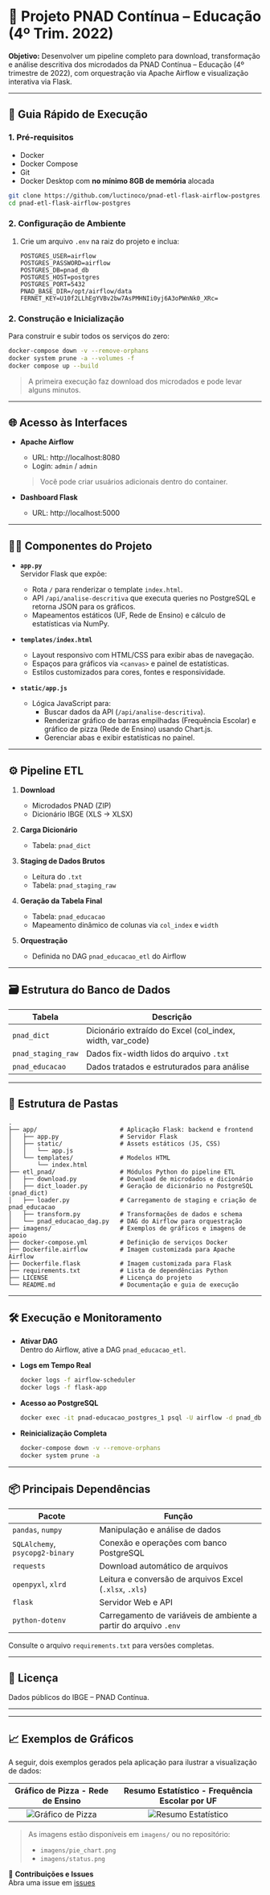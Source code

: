 # 📘 Projeto PNAD Contínua – Educação (4º Trim. 2022)

**Objetivo:** Desenvolver um pipeline completo para download, transformação e análise descritiva dos microdados da PNAD Contínua – Educação (4º trimestre de 2022), com orquestração via Apache Airflow e visualização interativa via Flask.

---

## 🚀 Guia Rápido de Execução

### 1. Pré-requisitos

- Docker  
- Docker Compose  
- Git
-  Docker Desktop com **no mínimo 8GB de memória** alocada

```bash
git clone https://github.com/luctinoco/pnad-etl-flask-airflow-postgres.git
cd pnad-etl-flask-airflow-postgres
```

### 2. Configuração de Ambiente

1. Crie um arquivo `.env` na raiz do projeto e inclua:

   ```env
   POSTGRES_USER=airflow
   POSTGRES_PASSWORD=airflow
   POSTGRES_DB=pnad_db
   POSTGRES_HOST=postgres
   POSTGRES_PORT=5432
   PNAD_BASE_DIR=/opt/airflow/data
   FERNET_KEY=U10f2LLhEgYVBv2bw7AsPMHNIi0yj6A3oPWnNk0_XRc=
   ```

### 2. Construção e Inicialização

Para construir e subir todos os serviços do zero:

```bash
docker-compose down -v --remove-orphans
docker system prune -a --volumes -f
docker compose up --build
```

> A primeira execução faz download dos microdados e pode levar alguns minutos.

---

## 🌐 Acesso às Interfaces

- **Apache Airflow**  
  - URL: http://localhost:8080  
  - Login: `admin` / `admin`  
  > Você pode criar usuários adicionais dentro do container.

- **Dashboard Flask**  
  - URL: http://localhost:5000  
---

## 👨‍💻 Componentes do Projeto

- **`app.py`**  
  Servidor Flask que expõe:
  - Rota `/` para renderizar o template `index.html`.  
  - API `/api/analise-descritiva` que executa queries no PostgreSQL e retorna JSON para os gráficos.  
  - Mapeamentos estáticos (UF, Rede de Ensino) e cálculo de estatísticas via NumPy.

- **`templates/index.html`**  
  - Layout responsivo com HTML/CSS para exibir abas de navegação.  
  - Espaços para gráficos via `<canvas>` e painel de estatísticas.  
  - Estilos customizados para cores, fontes e responsividade.

- **`static/app.js`**  
  - Lógica JavaScript para:
    - Buscar dados da API (`/api/analise-descritiva`).  
    - Renderizar gráfico de barras empilhadas (Frequência Escolar) e gráfico de pizza (Rede de Ensino) usando Chart.js.  
    - Gerenciar abas e exibir estatísticas no painel.

---

## ⚙️ Pipeline ETL

1. **Download**  
   - Microdados PNAD (ZIP)  
   - Dicionário IBGE (XLS → XLSX)

2. **Carga Dicionário**  
   - Tabela: `pnad_dict`

3. **Staging de Dados Brutos**  
   - Leitura do `.txt`  
   - Tabela: `pnad_staging_raw`

4. **Geração da Tabela Final**  
   - Tabela: `pnad_educacao`  
   - Mapeamento dinâmico de colunas via `col_index` e `width`

5. **Orquestração**  
   - Definida no DAG `pnad_educacao_etl` do Airflow

---

## 🗃️ Estrutura do Banco de Dados

| Tabela               | Descrição                                          |
|----------------------|----------------------------------------------------|
| `pnad_dict`          | Dicionário extraído do Excel (col_index, width, var_code) |
| `pnad_staging_raw`   | Dados fix-width lidos do arquivo `.txt`            |
| `pnad_educacao`      | Dados tratados e estruturados para análise         |

---

## 📂 Estrutura de Pastas

```text
.
├── app/                       # Aplicação Flask: backend e frontend
│   ├── app.py                 # Servidor Flask
│   ├── static/                # Assets estáticos (JS, CSS)
│   │   └── app.js
│   └── templates/             # Modelos HTML
│       └── index.html
├── etl_pnad/                  # Módulos Python do pipeline ETL
│   ├── download.py            # Download de microdados e dicionário
│   ├── dict_loader.py         # Geração de dicionário no PostgreSQL (pnad_dict)
│   ├── loader.py              # Carregamento de staging e criação de pnad_educacao
│   ├── transform.py           # Transformações de dados e schema
│   └── pnad_educacao_dag.py   # DAG do Airflow para orquestração
├── imagens/                   # Exemplos de gráficos e imagens de apoio
├── docker-compose.yml         # Definição de serviços Docker
├── Dockerfile.airflow         # Imagem customizada para Apache Airflow
├── Dockerfile.flask           # Imagem customizada para Flask
├── requirements.txt           # Lista de dependências Python
├── LICENSE                    # Licença do projeto
└── README.md                  # Documentação e guia de execução
```

---

## 🛠️ Execução e Monitoramento

- **Ativar DAG**  
  Dentro do Airflow, ative a DAG `pnad_educacao_etl`.

- **Logs em Tempo Real**  
  ```bash
  docker logs -f airflow-scheduler
  docker logs -f flask-app
  ```

- **Acesso ao PostgreSQL**  
  ```bash
  docker exec -it pnad-educacao_postgres_1 psql -U airflow -d pnad_db
  ```

- **Reinicialização Completa**  
  ```bash
  docker-compose down -v --remove-orphans
  docker system prune -a
  ```

---

## 📦 Principais Dependências

| **Pacote**                      | **Função**                                                       |
| ------------------------------- | ---------------------------------------------------------------- |
| `pandas`, `numpy`               | Manipulação e análise de dados                                   |
| `SQLAlchemy`, `psycopg2-binary` | Conexão e operações com banco PostgreSQL                         |
| `requests`                      | Download automático de arquivos                                  |
| `openpyxl`, `xlrd`              | Leitura e conversão de arquivos Excel (`.xlsx`, `.xls`)          |
| `flask`                         | Servidor Web e API                                               |
| `python-dotenv`                 | Carregamento de variáveis de ambiente a partir do arquivo `.env` |

Consulte o arquivo `requirements.txt` para versões completas.

---

## 📄 Licença

Dados públicos do IBGE – PNAD Contínua.  

---


---

## 📈 Exemplos de Gráficos

A seguir, dois exemplos gerados pela aplicação para ilustrar a visualização de dados:

| Gráfico de Pizza - Rede de Ensino | Resumo Estatístico - Frequência Escolar por UF |
|:---------------------------------:|:----------------------------------------------:|
| ![Gráfico de Pizza](imagens/pie_chart.png) | ![Resumo Estatístico](imagens/status.png) |

> As imagens estão disponíveis em `imagens/` ou no repositório:
> - `imagens/pie_chart.png`
> - `imagens/status.png`


🔗 **Contribuições e Issues**  
Abra uma issue em [issues](https://github.com/luctinoco/pnad-etl-flask-airflow-postgres/issues)  
